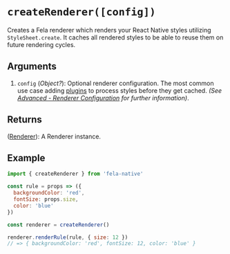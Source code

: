 # `createRenderer([config])`

Creates a Fela renderer which renders your React Native styles utilizing `StyleSheet.create`. It caches all rendered styles to be able to reuse them on future rendering cycles.

## Arguments
1. `config` (*Object?*): Optional renderer configuration. The most common use case adding [plugins](../../advanced/Plugins.md) to process styles before they get cached. *(See [Advanced - Renderer Configuration](../../advanced/RendererConfiguration.md) for further information)*.

## Returns
([Renderer](Renderer.md)): A Renderer instance.

## Example

```javascript
import { createRenderer } from 'fela-native'

const rule = props => ({
  backgroundColor: 'red',
  fontSize: props.size,
  color: 'blue'
})

const renderer = createRenderer()

renderer.renderRule(rule, { size: 12 })
// => { backgroundColor: 'red', fontSize: 12, color: 'blue' }
```

